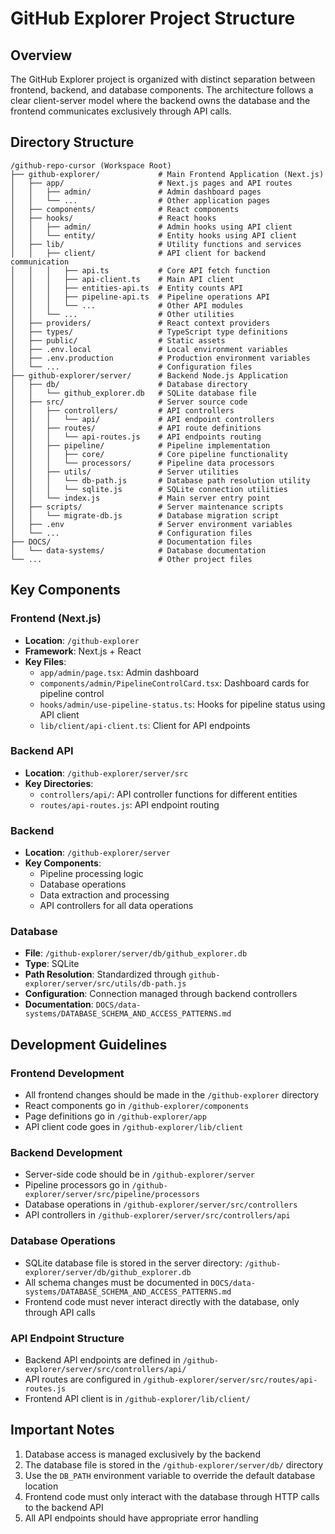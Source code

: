 # GitHub Explorer Project Structure

## Overview

The GitHub Explorer project is organized with distinct separation between frontend, backend, and database components. The architecture follows a clear client-server model where the backend owns the database and the frontend communicates exclusively through API calls.

## Directory Structure

```
/github-repo-cursor (Workspace Root)
├── github-explorer/             # Main Frontend Application (Next.js)
│   ├── app/                     # Next.js pages and API routes
│   │   ├── admin/               # Admin dashboard pages
│   │   └── ...                  # Other application pages
│   ├── components/              # React components
│   ├── hooks/                   # React hooks
│   │   ├── admin/               # Admin hooks using API client
│   │   └── entity/              # Entity hooks using API client
│   ├── lib/                     # Utility functions and services
│   │   ├── client/              # API client for backend communication
│   │   │   ├── api.ts           # Core API fetch function
│   │   │   ├── api-client.ts    # Main API client
│   │   │   ├── entities-api.ts  # Entity counts API
│   │   │   ├── pipeline-api.ts  # Pipeline operations API
│   │   │   └── ...              # Other API modules
│   │   └── ...                  # Other utilities
│   ├── providers/               # React context providers
│   ├── types/                   # TypeScript type definitions
│   ├── public/                  # Static assets
│   ├── .env.local               # Local environment variables
│   ├── .env.production          # Production environment variables
│   └── ...                      # Configuration files
├── github-explorer/server/      # Backend Node.js Application
│   ├── db/                      # Database directory
│   │   └── github_explorer.db   # SQLite database file
│   ├── src/                     # Server source code
│   │   ├── controllers/         # API controllers
│   │   │   └── api/             # API endpoint controllers
│   │   ├── routes/              # API route definitions
│   │   │   └── api-routes.js    # API endpoints routing
│   │   ├── pipeline/            # Pipeline implementation
│   │   │   ├── core/            # Core pipeline functionality
│   │   │   └── processors/      # Pipeline data processors
│   │   ├── utils/               # Server utilities
│   │   │   └── db-path.js       # Database path resolution utility
│   │   │   └── sqlite.js        # SQLite connection utilities
│   │   └── index.js             # Main server entry point
│   ├── scripts/                 # Server maintenance scripts
│   │   └── migrate-db.js        # Database migration script
│   ├── .env                     # Server environment variables
│   └── ...                      # Configuration files
├── DOCS/                        # Documentation files
│   └── data-systems/            # Database documentation
└── ...                          # Other project files
```

## Key Components

### Frontend (Next.js)

- **Location**: `/github-explorer`
- **Framework**: Next.js + React
- **Key Files**:
  - `app/admin/page.tsx`: Admin dashboard
  - `components/admin/PipelineControlCard.tsx`: Dashboard cards for pipeline control
  - `hooks/admin/use-pipeline-status.ts`: Hooks for pipeline status using API client
  - `lib/client/api-client.ts`: Client for API endpoints

### Backend API

- **Location**: `/github-explorer/server/src`
- **Key Directories**:
  - `controllers/api/`: API controller functions for different entities
  - `routes/api-routes.js`: API endpoint routing

### Backend

- **Location**: `/github-explorer/server`
- **Key Components**:
  - Pipeline processing logic
  - Database operations
  - Data extraction and processing
  - API controllers for all data operations

### Database

- **File**: `/github-explorer/server/db/github_explorer.db`
- **Type**: SQLite
- **Path Resolution**: Standardized through `github-explorer/server/src/utils/db-path.js`
- **Configuration**: Connection managed through backend controllers
- **Documentation**: `DOCS/data-systems/DATABASE_SCHEMA_AND_ACCESS_PATTERNS.md`

## Development Guidelines

### Frontend Development

- All frontend changes should be made in the `/github-explorer` directory
- React components go in `/github-explorer/components`
- Page definitions go in `/github-explorer/app`
- API client code goes in `/github-explorer/lib/client`

### Backend Development

- Server-side code should be in `/github-explorer/server`
- Pipeline processors go in `/github-explorer/server/src/pipeline/processors`
- Database operations in `/github-explorer/server/src/controllers`
- API controllers in `/github-explorer/server/src/controllers/api`

### Database Operations

- SQLite database file is stored in the server directory: `/github-explorer/server/db/github_explorer.db`
- All schema changes must be documented in `DOCS/data-systems/DATABASE_SCHEMA_AND_ACCESS_PATTERNS.md`
- Frontend code must never interact directly with the database, only through API calls

### API Endpoint Structure

- Backend API endpoints are defined in `/github-explorer/server/src/controllers/api/`
- API routes are configured in `/github-explorer/server/src/routes/api-routes.js`
- Frontend API client is in `/github-explorer/lib/client/`

## Important Notes

1. Database access is managed exclusively by the backend
2. The database file is stored in the `/github-explorer/server/db/` directory
3. Use the `DB_PATH` environment variable to override the default database location
4. Frontend code must only interact with the database through HTTP calls to the backend API
5. All API endpoints should have appropriate error handling 
